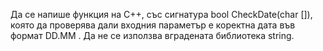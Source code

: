 Да се напише функция на С++, със сигнатура
bool CheckDate(char []), която да проверява дали входния параметър е коректна дата
във формат DD.MM . Да не се използва вградената библиотека string.
